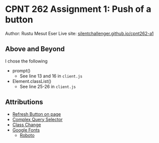 # CPNT 262 Assignment 1: Push of a button
Author: Rustu Mesut Eser
Live site: [silentchallenger.github.io/cpnt262-a1](https://silentchallenger.github.io/cpnt262-a1)

## Above and Beyond
I chose the following
- prompt()
    - See line 13 and 16 in `client.js`
- Element.classList()
    - See line 25-26 in `client.js`

## Attributions
- [Refresh Button on page](https://www.freecodecamp.org/news/refresh-the-page-in-javascript-js-reload-window-tutorial/)
- [Complex Query Selector](https://developer.mozilla.org/en-US/docs/Web/API/Document/querySelector)
- [Class Change](https://developer.mozilla.org/en-US/docs/Web/API/DOMTokenList/replace)
- [Google Fonts](https://fonts.google.com/)
    - [Roboto](https://fonts.google.com/specimen/Roboto)
